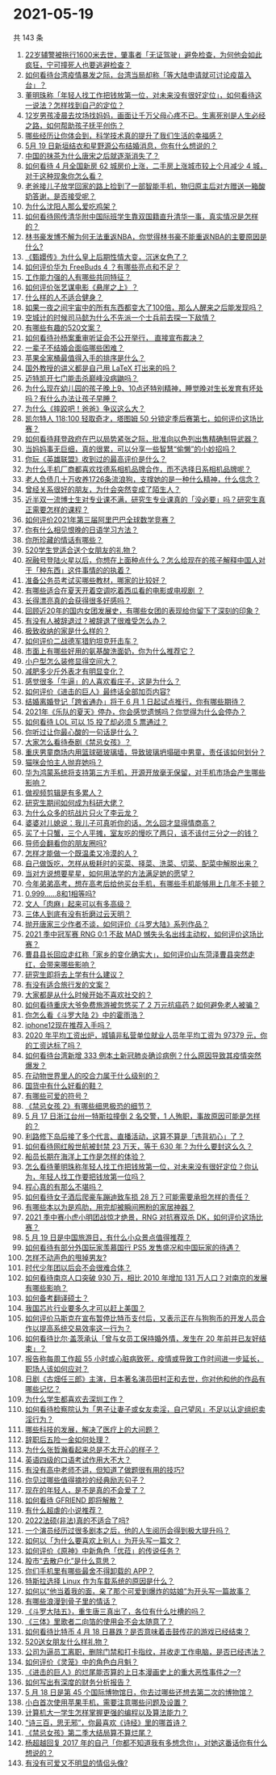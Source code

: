 # 2021-05-19

共 143 条

<!-- BEGIN -->
<!-- 最后更新时间 Wed May 19 2021 17:03:17 GMT+0800 (China Standard Time) -->

1. [22岁辅警被拖行1600米去世，肇事者「无证驾驶」避免检查，为何他会如此疯狂，宁可撞死人也要逃避检查？](https://www.zhihu.com/question/460135941)
2. [如何看待台湾疫情暴发之际，台湾当局却称「等大陆申请就可讨论疫苗入台」？](https://www.zhihu.com/question/460171280)
3. [董明珠称「年轻人找工作把钱放第一位，对未来没有很好定位」，如何看待这一说法？怎样找到自己的定位？](https://www.zhihu.com/question/460116131)
4. [12岁男孩凌晨去坟场找妈妈，画面让千万父母心疼不已。生离死别是人生必经之路，如何帮助孩子抚平创伤？](https://www.zhihu.com/question/460220425)
5. [哪些经历让你体会到，科学技术真的提升了我们生活的幸福感？](https://www.zhihu.com/question/459895565)
6. [5月 19 日新垣结衣和星野源公布结婚消息，你有什么想说的？](https://www.zhihu.com/question/460300576)
7. [中国的抹茶为什么唐宋之后就逐渐消失了？](https://www.zhihu.com/question/22132630)
8. [如何看待 4 月全国新房 62 城房价上涨，二手房上涨城市较上个月减少 4
   城，对于这种现象你怎么看？](https://www.zhihu.com/question/459959827)
9. [老爸接儿子放学回家的路上捡到了一部智能手机，物归原主后对方赠送一箱酸奶答谢，是否接受呢？](https://www.zhihu.com/question/459438665)
10. [为什么沈阳人那么爱吃鸡架？](https://www.zhihu.com/question/21313944)
11. [如何看待网传清华附中国际班学生靠双国籍直升清华一事，真实情况是怎样的？](https://www.zhihu.com/question/460168268)
12. [林书豪发博不解为何无法重返NBA，你觉得林书豪不能重返NBA的主要原因是什么?](https://www.zhihu.com/question/460240591)
13. [《甄嬛传》为什么皇上后期性情大变，沉迷女色了？](https://www.zhihu.com/question/459465312)
14. [如何评价华为 FreeBuds 4 ？有哪些亮点和不足？](https://www.zhihu.com/question/460290830)
15. [工作能力强的人有哪些共同特征？](https://www.zhihu.com/question/28880482)
16. [如何评价张艺谋电影《悬崖之上》？](https://www.zhihu.com/question/451738975)
17. [什么样的人不适合健身？](https://www.zhihu.com/question/459306994)
18. [如果一夜之间宇宙中的所有东西都变大了100倍，那么人醒来之后能发现吗？](https://www.zhihu.com/question/287131013)
19. [空城计的时候司马懿为什么不先派一个士兵前去探一下敌情？](https://www.zhihu.com/question/454792574)
20. [有哪些有趣的520文案？](https://www.zhihu.com/question/395903926)
21. [如何看待孙杨案重审听证会不公开举行， 直接宣布裁决？](https://www.zhihu.com/question/460075107)
22. [一辈子不结婚会面临哪些困难？](https://www.zhihu.com/question/424799240)
23. [苹果全家桶最值得入手的排序是什么？](https://www.zhihu.com/question/453146906)
24. [国外教授的讲义都是自己用 LaTeX 打出来的吗？](https://www.zhihu.com/question/29227449)
25. [迈特凯开七门能击杀巅峰没病鼬吗？](https://www.zhihu.com/question/459226534)
26. [为什么现在幼儿园的孩子晚上9、10点还特别精神，睡觉晚对生长发育有坏处吗？有什么办法让孩子早睡？](https://www.zhihu.com/question/459339958)
27. [为什么《摔跤吧！爸爸》争议这么大？](https://www.zhihu.com/question/59143980)
28. [凯尔特人 118:100 轻取奇才，塔图姆 50
    分锁定季后赛第七，如何评价这场比赛？](https://www.zhihu.com/question/460263416)
29. [如何看待拜登政府在巴以局势紧张之际，批准向以色列出售精确制导武器？](https://www.zhihu.com/question/460005223)
30. [当妈妈事无巨细，真的很累，可以分享一些智慧“偷懒”的小妙招吗？](https://www.zhihu.com/question/458346751)
31. [你玩《英雄联盟》收到过的最高评价是什么？](https://www.zhihu.com/question/423618604)
32. [为什么手机厂商都喜欢找德系相机品牌合作，而不选择日系相机品牌呢？](https://www.zhihu.com/question/459953910)
33. [老人负债几十万收养1726条流浪狗，支撑她的是一种什么精神，什么信念？](https://www.zhihu.com/question/460077629)
34. [曾经关系很好的朋友，为什会突然变成了陌生人？](https://www.zhihu.com/question/317909358)
35. [近半双一流博士生对专业课不满，研究生专业课真的「没必要」吗？研究生真正需要怎样的课程？](https://www.zhihu.com/question/460069147)
36. [如何评价2021年第三届阿里巴巴全球数学竞赛？](https://www.zhihu.com/question/459652793)
37. [你有什么相见恨晚的日语学习方法？](https://www.zhihu.com/question/26939890)
38. [你所珍藏的情话有哪些？](https://www.zhihu.com/question/437885856)
39. [520学生党适合送个女朋友的礼物？](https://www.zhihu.com/question/458442399)
40. [祝融号登陆火星以后，你想在上面种点什么？怎么给现在的孩子解释中国人对于「种东西」这件事情的的执着？](https://www.zhihu.com/question/459504092)
41. [准备公务员考试买哪些教材，哪家的比较好？](https://www.zhihu.com/question/268343163)
42. [有哪些适合在夏天开着空调吃着西瓜看的电影或电视剧 ？](https://www.zhihu.com/question/459399449)
43. [长得漂亮真的会获得很多好感吗？](https://www.zhihu.com/question/447895641)
44. [回顾近20年的国内女团发展史，有哪些女团的表现给你留下了深刻的印象？](https://www.zhihu.com/question/460079356)
45. [有没有人被辞退过？被辞退了很难受怎么办？](https://www.zhihu.com/question/439210700)
46. [极致收纳的家是什么样的？](https://www.zhihu.com/question/331434969)
47. [如何评价二战德军猎豹坦克歼击车？](https://www.zhihu.com/question/459832926)
48. [市面上有哪些好用的氨基酸洗面奶，你为什么推荐它？](https://www.zhihu.com/question/27810178)
49. [小户型怎么装修显得空间大？](https://www.zhihu.com/question/451689301)
50. [减肥多少斤外表才有明显变化？](https://www.zhihu.com/question/370480474)
51. [感觉很多「牛逼」的人喜欢看庄子，这是为什么？](https://www.zhihu.com/question/31811556)
52. [如何评价《进击的巨人》最终话全部加页内容?](https://www.zhihu.com/question/460186596)
53. [结婚离婚登记「跨省通办」将于 6 月 1
    日起试点推行，你有哪些期待？](https://www.zhihu.com/question/460270616)
54. [2021年《乐队的夏天》停办，你会感觉遗憾吗？你觉得为什么会停办？](https://www.zhihu.com/question/459868604)
55. [如何看待 LOL 可以 15 投了却必须 5 票通过？](https://www.zhihu.com/question/460061128)
56. [你听过让你最心酸的一句话是什么？](https://www.zhihu.com/question/424123484)
57. [大家怎么看待泰剧《禁忌女孩》？](https://www.zhihu.com/question/338714765)
58. [重庆男童商场内用篮球砸玻璃墙，导致玻璃坍塌砸中男童，责任该如何划分？](https://www.zhihu.com/question/459951061)
59. [猫咪会怕主人抛弃她吗？](https://www.zhihu.com/question/278375446)
60. [华为鸿蒙系统将支持第三方手机，开源开放毫无保留，对手机市场会产生哪些影响？](https://www.zhihu.com/question/460090403)
61. [做视频剪辑是有多累人？](https://www.zhihu.com/question/309667217)
62. [研究生期间如何成为科研大佬？](https://www.zhihu.com/question/458196603)
63. [为什么众多的抗战片只火了李云龙？](https://www.zhihu.com/question/268674369)
64. [婆婆对儿媳说：我儿子可真听你的话，怎么回才显得情商高？](https://www.zhihu.com/question/431787513)
65. [买了十只蟹，三个人平摊，室友吃的慢吃了两只，该不该付三分之一的钱？](https://www.zhihu.com/question/455193507)
66. [导师会翻看你的朋友圈吗?](https://www.zhihu.com/question/377742704)
67. [怎样才能做一个既温柔又冷漠的人？](https://www.zhihu.com/question/451958211)
68. [自己做饭吃，怎样从极耗时的买菜、择菜、洗菜、切菜、配菜中解脱出来？](https://www.zhihu.com/question/22903687)
69. [当对方说想要星星，如何用法学的方法满足她的愿望？](https://www.zhihu.com/question/329384045)
70. [今年弟弟高考，想在高考后给他买台手机，有哪些手机能够用上几年不卡顿？](https://www.zhihu.com/question/459230225)
71. [0.999......8和1相等吗?](https://www.zhihu.com/question/459883219)
72. [文人「肉麻」起来可以有多高级？](https://www.zhihu.com/question/453352603)
73. [三体人到底有没有折磨过云天明？](https://www.zhihu.com/question/459076670)
74. [抛开唐家三少作者不谈，如何评价《斗罗大陆》系列作品？](https://www.zhihu.com/question/458675311)
75. [2021 季中冠军赛 RNG 0:1 不敌 MAD
    憾失头名出线主动权，如何评价这场比赛？](https://www.zhihu.com/question/460195556)
76. [曹县县长回应走红称「家乡的变化确实大」，如何评价山东菏泽曹县突然走红，会带来哪些影响？](https://www.zhihu.com/question/460089541)
77. [研究生即将去上学有什么建议？](https://www.zhihu.com/question/455377407)
78. [有没有适合旅行发的文案？](https://www.zhihu.com/question/446298373)
79. [大家都是从什么时候开始不喜欢社交的？](https://www.zhihu.com/question/376864339)
80. [如何看待重庆大爷免费旅游被忽悠买了 2
    万元抗癌药？如何避免老人被骗？](https://www.zhihu.com/question/460062120)
81. [你怎么看《斗罗大陆 2》中的霍雨浩？](https://www.zhihu.com/question/448099513)
82. [iphone12现在推荐入手吗？](https://www.zhihu.com/question/444574639)
83. [2020 年平均工资出炉，城镇非私营单位就业人员年平均工资为 97379
    元，你的工资达标了吗？](https://www.zhihu.com/question/460249122)
84. [如何看待台湾新增 333
    例本土新冠肺炎确诊病例？什么原因导致其疫情突然爆发？](https://www.zhihu.com/question/459920978)
85. [在动物世界里人的咬合力属于什么级别的？](https://www.zhihu.com/question/459408371)
86. [国货中有什么好看的鞋？](https://www.zhihu.com/question/278654959)
87. [有哪些可爱的符号？](https://www.zhihu.com/question/314270796)
88. [《禁忌女孩 2》有哪些细思极恐的细节？](https://www.zhihu.com/question/458343322)
89. [5 月 17 日浙江台州一特斯拉撞倒 2 名交警，1
    人殉职，事故原因可能是怎样的？](https://www.zhihu.com/question/460003832)
90. [利路修下岛后接了多个代言、直播活动，这算不算是「违背初心」了？](https://www.zhihu.com/question/460088683)
91. [如何看待网红殷世航被封禁 23 万天，等于 630
    年？为什么要封这么久？](https://www.zhihu.com/question/459925437)
92. [船员长期在海洋上工作是怎样的体验？](https://www.zhihu.com/question/29298020)
93. [怎么看待董明珠称年轻人找工作把钱放第一位，对未来没有很好定位？你认为，年轻人找工作要把钱放第一位吗？](https://www.zhihu.com/question/460105724)
94. [程心真的有那么不堪吗？](https://www.zhihu.com/question/418036982)
95. [如何看待女子酒后爬豪车蹦迪致车损 28
    万？可能需要承担怎样的责任？](https://www.zhihu.com/question/459759486)
96. [有哪些本以为是鸡肋，用完却被瞬间圈粉的家居神器？](https://www.zhihu.com/question/359026960)
97. [2021 季中赛小虎小明团战惊才绝景，RNG 对抗赛双杀
    DK，如何评价这场比赛？](https://www.zhihu.com/question/460167203)
98. [5 月 19 日是中国旅游日，有什么小众景点值得推荐？](https://www.zhihu.com/question/459885875)
99. [如何看待有部分外国玩家羡慕国行 PS5
    发售盛况和中国玩家的待遇？](https://www.zhihu.com/question/459685754)
100. [怎样不动声色的甩掉男友?](https://www.zhihu.com/question/325314779)
101. [时代少年团以后会不会很难合体？](https://www.zhihu.com/question/456289776)
102. [如何看待南京人口突破 930 万，相比 2010 年增加 131
     万人口？对南京的发展有哪些影响？](https://www.zhihu.com/question/460073729)
103. [如何备考翻译硕士？](https://www.zhihu.com/question/29702896)
104. [我国芯片行业要多久才可以赶上美国？](https://www.zhihu.com/question/403452621)
105. [如何评价马斯克在宣布暂停比特币支付后，又表示正在与狗狗币的开发人员合作以提高系统交易效率这一行为？](https://www.zhihu.com/question/459406032)
106. [如何看待比尔·盖茨承认「曾与女员工保持婚外情，发生在 20
     年前并已友好结束」？](https://www.zhihu.com/question/460064207)
107. [报告称每周工作超 55
     小时或心脏病致死，疫情或导致工作时间进一步延长，职场人该如何应对？](https://www.zhihu.com/question/460063511)
108. [日剧《古畑任三郎》主演，日本著名演员田村正和去世，你对他和他的作品有哪些记忆？](https://www.zhihu.com/question/460168527)
109. [为什么学生都喜欢去深圳工作？](https://www.zhihu.com/question/442868905)
110. [如何看待检察院认为「男子让妻子或女友卖淫，自己望风」不足以认定组织卖淫行为？](https://www.zhihu.com/question/459692463)
111. [哪些科技的发展，解决了医疗上的大问题？](https://www.zhihu.com/question/459947188)
112. [辞职后五险一金如何处理？](https://www.zhihu.com/question/54840341)
113. [为什么张哲瀚看起来总是不太开心的样子？](https://www.zhihu.com/question/458237008)
114. [英语四级的口语考试作用大不大？](https://www.zhihu.com/question/28448815)
115. [有没有高中老师不讲，但知道了做题很有用的技巧?](https://www.zhihu.com/question/388419751)
116. [你见过哪些值得摘抄的经典励志句子？](https://www.zhihu.com/question/447620837)
117. [现在的年轻人，是不是真的不会爱了？](https://www.zhihu.com/question/458676301)
118. [如何看待 GFRIEND 即将解散？](https://www.zhihu.com/question/460090159)
119. [有什么超虐的小说推荐？](https://www.zhihu.com/question/313274292)
120. [2022法硕(非法)真的不适合了吗?](https://www.zhihu.com/question/438205558)
121. [一个演员经历过很多剧本之后，他的人生阅历会得到极大提升吗？](https://www.zhihu.com/question/455251862)
122. [如何以「为什么要喜欢上别人」为开头写一篇文？](https://www.zhihu.com/question/443120413)
123. [如何评价《原神》中新角色「优菈」的传说任务？](https://www.zhihu.com/question/460157064)
124. [股市“去散户化”是什么意思？](https://www.zhihu.com/question/459212443)
125. [你们手机里有哪些最舍不得卸载的 APP？](https://www.zhihu.com/question/427095722)
126. [特斯拉选择 Linux 作为车载系统的原因是什么？](https://www.zhihu.com/question/455892933)
127. [如何以“他当着我的面，亲了那个可爱到爆炸的姑娘”为开头写一篇故事？](https://www.zhihu.com/question/445435350)
128. [有哪些浪漫到骨子里的情话？](https://www.zhihu.com/question/422342566)
129. [《斗罗大陆五》，重生唐三真出了，各位有什么吐槽的吗？](https://www.zhihu.com/question/459557005)
130. [《三体》里歌者二向箔的使用会不会太随意了？](https://www.zhihu.com/question/459124778)
131. [如何看待比特币 4 月 18
     日暴跌？是否意味着击鼓传花的游戏已经结束？](https://www.zhihu.com/question/455237775)
132. [520送女朋友什么样礼物？](https://www.zhihu.com/question/458252305)
133. [公司为逼员工离职，删除门禁和打卡指纹，并收走工作电脑，是否已经违法？](https://www.zhihu.com/question/458446577)
134. [如何评价《灵笼》中的角色白月魁？](https://www.zhihu.com/question/458161195)
135. [《进击的巨人》的烂尾能否算的上日本漫画史上的重大恶性事件之一?](https://www.zhihu.com/question/453573225)
136. [如何写出有深度的财务分析报告？](https://www.zhihu.com/question/38624533)
137. [5 月 18 日是第 45
     个国际博物馆日，你去过哪些还想去第二次的博物馆？](https://www.zhihu.com/question/460050202)
138. [小白首次使用苹果手机，需要注意哪些问题及设置？](https://www.zhihu.com/question/361796127)
139. [计算机大一学生怎样掌握更强的编程以及算法能力？](https://www.zhihu.com/question/444269929)
140. [“诗三百，思无邪”，你最喜欢《诗经》里的哪首诗？](https://www.zhihu.com/question/459755903)
141. [《禁忌女孩》第二季大结局算不算烂尾？](https://www.zhihu.com/question/458737109)
142. [杨超越回复 2017
     年的自己「你都不知道我有多想念你」，对她这番话你有什么想说的？](https://www.zhihu.com/question/459691259)
143. [有没有可爱又不明显的情侣头像?](https://www.zhihu.com/question/347976724)

<!-- END -->
